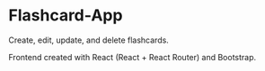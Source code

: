 # Flashcard-App
Create, edit, update, and delete flashcards.

Frontend created with React (React + React Router) and Bootstrap. 
